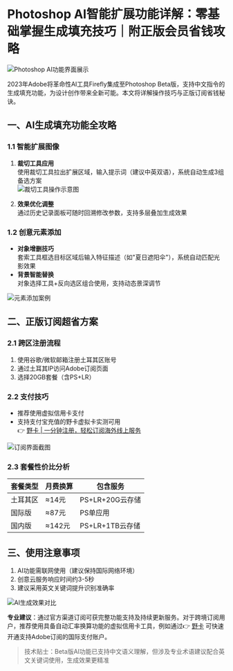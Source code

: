 # Photoshop AI智能扩展功能详解：零基础掌握生成填充技巧｜附正版会员省钱攻略

![Photoshop AI功能界面展示](https://bbtdd.com/wp-content/uploads/img/110276807307.webp)

2023年Adobe将革命性AI工具Firefly集成至Photoshop Beta版，支持中文指令的生成填充功能，为设计创作带来全新可能。本文将详解操作技巧与正版订阅省钱秘诀。

## 一、AI生成填充功能全攻略
### 1.1 智能扩展图像
1. **裁切工具应用**  
   使用裁切工具拉出扩展区域，输入提示词（建议中英双语），系统自动生成3组备选方案  
   ![裁切工具操作示意图](https://bbtdd.com/wp-content/uploads/img/50421699173.webp)

2. **效果优化调整**  
   通过历史记录面板可随时回溯修改参数，支持多层叠加生成效果

### 1.2 创意元素添加
- **对象增删技巧**  
  套索工具框选目标区域后输入特征描述（如"夏日遮阳伞"），系统自动匹配光影效果
- **背景智能替换**  
  对象选择工具+反向选区组合使用，支持动态景深调节

![元素添加案例](https://bbtdd.com/wp-content/uploads/img/00457447776666.webp)

## 二、正版订阅超省方案
### 2.1 跨区注册流程
1. 使用谷歌/微软邮箱注册土耳其区账号
2. 通过土耳其IP访问Adobe订阅页面
3. 选择20GB套餐（含PS+LR）

### 2.2 支付技巧
- 推荐使用虚拟信用卡支付
- 支持支付宝充值的野卡虚拟卡实测可用  
👉 [野卡 | 一分钟注册，轻松订阅海外线上服务](https://bbtdd.com/yeka)

![订阅界面截图](https://bbtdd.com/wp-content/uploads/img/93503083.webp)

### 2.3 套餐性价比分析
| 套餐类型 | 月费换算 | 包含服务 |
|---------|---------|---------|
| 土耳其区 | ≈14元   | PS+LR+20G云存储 |
| 国际版   | ≈87元   | PS单应用 |
| 国内版   | ≈142元  | PS+LR+1TB云存储 |

## 三、使用注意事项
1. AI功能需联网使用（建议保持国际网络环境）
2. 创意云服务响应时间约3-5秒
3. 建议采用英文关键词提升识别准确率

![AI生成效果对比](https://bbtdd.com/wp-content/uploads/img/4764381721579986.webp)

**专业建议**：通过官方渠道订阅可获完整功能支持及持续更新服务。对于跨境订阅用户，推荐使用具备自动汇率换算功能的虚拟信用卡工具，例如通过👉 [野卡](https://bbtdd.com/yeka) 可快速开通支持Adobe订阅的国际支付账户。

> 技术贴士：Beta版AI功能已支持中文语义理解，但涉及专业术语建议配合英文关键词使用，生成效果更精准